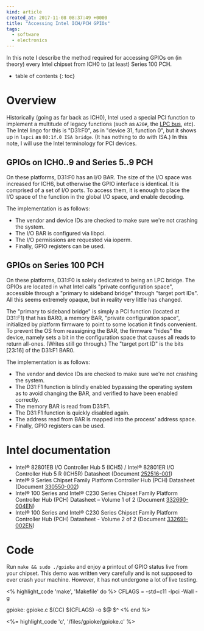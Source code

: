 ```yaml
---
kind: article
created_at: 2017-11-08 08:37:49 +0000
title: "Accessing Intel ICH/PCH GPIOs"
tags:
  - software
  - electronics
---
```


In this note I describe the method required for accessing GPIOs on (in theory) every Intel chipset from ICH0 to (at least) Series 100 PCH.

<!--more-->

* table of contents
{: toc}

# Overview

Historically (going as far back as ICH0), Intel used a special PCI function to implement a multitude of legacy functions (such as `A20#`, the [LPC bus], etc). The Intel lingo for this is "D31:F0", as in "device 31, function 0", but it shows up in `lspci` as `00:1f.0 ISA bridge`. (It has nothing to do with ISA.) In this note, I will use the Intel terminology for PCI devices.

[LPC bus]: https://en.wikipedia.org/wiki/Low_Pin_Count

## GPIOs on ICH0..9 and Series 5..9 PCH

On these platforms, D31:F0 has an I/O BAR. The size of the I/O space was increased for ICH6, but otherwise the GPIO interface is identical. It is comprised of a set of I/O ports. To access them, it is enough to place the I/O space of the function in the global I/O space, and enable decoding.

The implementation is as follows:

  * The vendor and device IDs are checked to make sure we're not crashing the system.
  * The I/O BAR is configured via libpci.
  * The I/O permissions are requested via ioperm.
  * Finally, GPIO registers can be used.

## GPIOs on Series 100 PCH

On these platforms, D31:F0 is solely dedicated to being an LPC bridge. The GPIOs are located in what Intel calls "private configuration space", accessible through a "primary to sideband bridge" through "target port IDs". All this seems extremely opaque, but in reality very little has changed.

The "primary to sideband bridge" is simply a PCI function (located at D31:F1) that has BAR0, a memory BAR, "private configuration space", initialized by platform firmware to point to some location it finds convenient. To prevent the OS from reassigning the BAR, the firmware "hides" the device, namely sets a bit in the configuration space that causes all reads to return all-ones. (Writes still go through.) The "target port ID" is the bits [23:16] of the D31:F1 BAR0.

The implementation is as follows:

  * The vendor and device IDs are checked to make sure we're not crashing the system.
  * The D31:F1 function is blindly enabled bypassing the operating system as to avoid changing the BAR, and verified to have been enabled correctly.
  * The memory BAR is read from D31:F1.
  * The D31:F1 function is quickly disabled again.
  * The address read from BAR is mapped into the process' address space.
  * Finally, GPIO registers can be used.

# Intel documentation

 * Intel® 82801EB I/O Controller Hub 5 (ICH5) / Intel® 82801ER I/O Controller Hub 5 R (ICH5R) Datasheet (Document [252516-001])
 * Intel® 9 Series Chipset Family Platform Controller Hub (PCH) Datasheet (Document [330550-002])
 * Intel® 100 Series and Intel® C230 Series Chipset Family Platform Controller Hub (PCH) Datasheet – Volume 1 of 2 (Document [332690-004EN])
 * Intel® 100 Series and Intel® C230 Series Chipset Family Platform Controller Hub (PCH) Datasheet - Volume 2 of 2 (Document [332691-002EN])

[252516-001]: /files/gpioke/Intel-252516-001.pdf
[330550-002]: /files/gpioke/Intel-330550-002.pdf
[332690-004EN]: /files/gpioke/Intel-332690-004EN.pdf
[332691-002EN]: /files/gpioke/Intel-332691-002EN.pdf

# Code

Run `make && sudo ./gpioke` and enjoy a printout of GPIO status live from your chipset. This demo was written very carefully and is not supposed to ever crash your machine. However, it has not undergone a lot of live testing.

<% highlight_code 'make', 'Makefile' do %>
CFLAGS = -std=c11 -lpci -Wall -g

gpioke: gpioke.c
  $(CC) $(CFLAGS) -o $@ $^
<% end %>

<%= highlight_code 'c', '/files/gpioke/gpioke.c' %>
